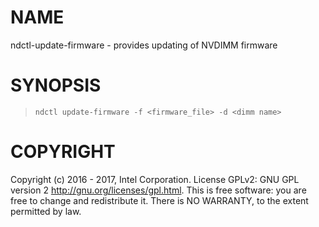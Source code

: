 NAME
====

ndctl-update-firmware - provides updating of NVDIMM firmware

SYNOPSIS
========

>     ndctl update-firmware -f <firmware_file> -d <dimm name>

COPYRIGHT
=========

Copyright (c) 2016 - 2017, Intel Corporation. License GPLv2: GNU GPL version 2 <http://gnu.org/licenses/gpl.html>. This is free software: you are free to change and redistribute it. There is NO WARRANTY, to the extent permitted by law.
